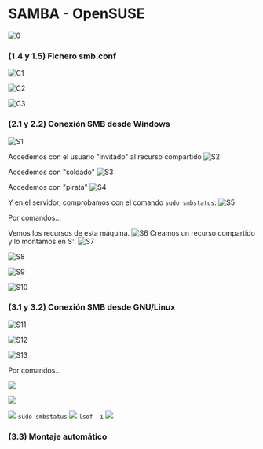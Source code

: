 # SAMBA - OpenSUSE

![0](img/0.png)

### (1.4 y 1.5) Fichero smb.conf 	

![C1](img/confi1.png)

![C2](img/confi2.png)

![C3](img/confi3.png)

### (2.1 y 2.2) Conexión SMB desde Windows

![S1](img/sambacarpetas.png)

Accedemos con el usuario "invitado" al recurso compartido
![S2](img/30-invitado.png)

Accedemos con "soldado"
![S3](img/31-soldado.png)

Accedemos con "pirata"
![S4](img/32-pirata.png)

Y en el servidor, comprobamos con el comando ```sudo smbstatus```:
![S5](img/33-smb.png)

Por comandos...

Vemos los recursos de esta máquina.
![S6](img/34.png)
Creamos un recurso compartido y lo montamos en S:.
![S7](img/35.png)

![S8](img/36.png)

![S9](img/37.png)

![S10](img/38.png)

### (3.1 y 3.2) Conexión SMB desde GNU/Linux 	
![S11](img/41.png)

![S12](img/42.png)

![S13](img/40.png)

Por comandos...

![](img/43.png)

![](img/44.png)

![](img/45.png)
```sudo smbstatus```
![](img/46.png)
```lsof -i```
![](img/47.png)

### (3.3) Montaje automático
